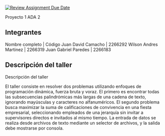 [![Review Assignment Due Date](https://classroom.github.com/assets/deadline-readme-button-22041afd0340ce965d47ae6ef1cefeee28c7c493a6346c4f15d667ab976d596c.svg)](https://classroom.github.com/a/kKWtV-CB)


Proyecto 1 ADA 2

## Integrantes

Nombre completo | Código
Juan David Camacho | 2266292
Wilson Andres Martinez | 2266319
Juan Gabriel Paredes | 2266183

## Descripción del taller

Descripción del taller

El taller consiste en resolver dos problemas utilizando enfoques de programación dinámica, fuerza bruta y voraz. El primero es encontrar todas las subsecuencias palindrómicas más largas de una cadena de texto, ignorando mayúsculas y caracteres no alfanuméricos. El segundo problema busca maximizar la suma de calificaciones de convivencia en una fiesta empresarial, seleccionando empleados de una jerarquía sin invitar a supervisores directos e invitados al mismo tiempo. La entrada de datos se realiza desde archivos de texto mediante un selector de archivos, y la salida debe mostrarse por consola.